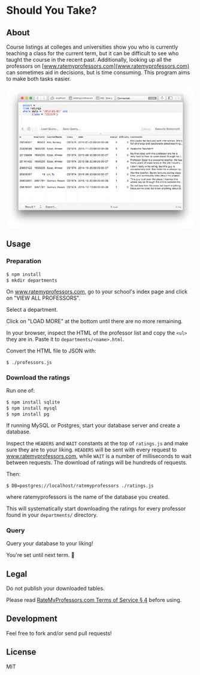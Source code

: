 # Should You Take?

## About

Course listings at colleges and universities show you who is currently teaching
a class for the current term, but it can be difficult to see who taught the
course in the recent past. Additionally, looking up all the professors on
[www.ratemyprofessors.com](www.ratemyprofessors.com) can sometimes aid in
decisions, but is time consuming.  This program aims to make both tasks easier.

![Screenshot](Screenshot.png)

## Usage

### Preparation

```
$ npm install
$ mkdir departments
```

On www.ratemyprofessors.com, go to your school's index page and click on "VIEW
ALL PROFESSORS".

Select a department.

Click on "LOAD MORE" at the bottom until there are no more remaining.

In your browser, inspect the HTML of the professor list and copy the `<ul>`
they are in. Paste it to `departments/<name>.html`.

Convert the HTML file to JSON with:

```
$ ./professors.js
```

### Download the ratings

Run one of:

```
$ npm install sqlite
$ npm install mysql
$ npm install pg
```

If running MySQL or Postgres, start your database server and create a database.

Inspect the `HEADERS` and `WAIT` constants at the top of `ratings.js` and make
sure they are to your liking. `HEADERS` will be sent with every request to
www.ratemyprofessors.com, while `WAIT` is a number of milliseconds to wait
between requests. The download of ratings will be hundreds of requests.

Then:

```
$ DB=postgres://localhost/ratemyprofessors ./ratings.js
```

where ratemyprofessors is the name of the database you created.

This will systematically start downloading the ratings for every professor
found in your `departments/` directory.

### Query

Query your database to your liking!

You're set until next term. 🍰

## Legal

Do not publish your downloaded tables.

Please read
[RateMyProfessors.com Terms of Service § 4](http://www.ratemyprofessors.com/TermsOfUse_us.jsp#section4)
before using.

## Development

Feel free to fork and/or send pull requests!

## License

MIT
